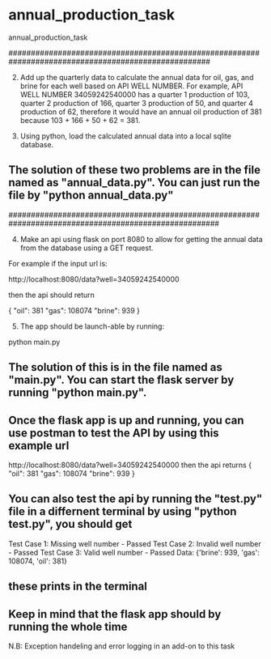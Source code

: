 # annual_production_task
annual_production_task

#####################################################################################################

2. Add up the quarterly data to calculate the annual data for  oil, gas, and brine for each well based on API WELL NUMBER. For example, API WELL NUMBER 34059242540000 has a quarter 1 production of 103, quarter 2 production of 166, quarter 3 production of 50, and quarter 4 production of 62, therefore it would have an annual oil production of 381 because 103 + 166 + 50 + 62 = 381.

3. Using python, load the calculated annual data into a local sqlite database.

## The solution of these two problems are in the file named as "annual_data.py". You can just run the file by "python annual_data.py"

#######################################################################################################

4. Make an api using flask on port 8080 to allow for getting the annual data from the database using a GET request.

For example if the input url is:

http://localhost:8080/data?well=34059242540000 

then the api should return

{
	"oil": 381
	"gas": 108074
	"brine": 939
}


5. The app should be launch-able by running:

python main.py

## The solution of this is in the file named as  "main.py". You can start the flask server by running "python main.py".
## Once the flask app is up and running, you can use postman to test the API by using this example url

http://localhost:8080/data?well=34059242540000 
then the api returns
{
	"oil": 381
	"gas": 108074
	"brine": 939
}

## You can also test the api by running the "test.py" file in a differnent terminal by using "python test.py", you should get
Test Case 1: Missing well number - Passed
Test Case 2: Invalid well number - Passed
Test Case 3: Valid well number - Passed
Data: {'brine': 939, 'gas': 108074, 'oil': 381}
## these prints in the terminal
## Keep in mind that the flask app should by running the whole time

N.B: Exception handeling and error logging in an add-on to this task
